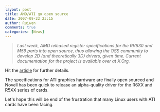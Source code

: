 ```yaml
---
layout: post
title: AMD/ATI go open source
date: 2007-09-22 23:15
author: Ruiwen
comments: true
categories: [News]
---
```

<blockquote><em>Last week, AMD released register specifications for the RV630 and M56 parts into open source, thus allowing the OSS community to develop 2D (and theoretically 3D) drivers, given time. Current documentation for the project is available over at X.Org.</em></blockquote>

Hit the <a href="http://arstechnica.com/journals/linux.ars/2007/09/21/amdati-release-register-specifications-novell-follows-with-alpha-driver">article</a> for further details.

The specifications for ATI graphics hardware are finally open sourced and Novell has been quick to release an alpha-quality driver for the R6XX and R5XX series of cards.

Let's hope this will be end of the frustration that many Linux users with ATI cards have been facing.

